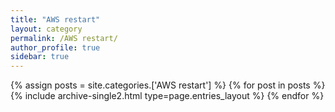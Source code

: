 ```yaml
---
title: "AWS restart"
layout: category
permalink: /AWS restart/
author_profile: true
sidebar: true
---
```


{% assign posts = site.categories.['AWS restart'] %}
{% for post in posts %} {% include archive-single2.html type=page.entries_layout %} {% endfor %}
